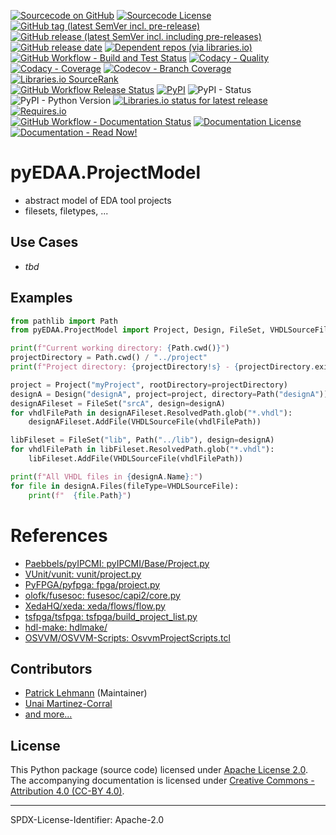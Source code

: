 [![Sourcecode on GitHub](https://img.shields.io/badge/edaa--org-pyEDAA.ProjectModel-323131.svg?logo=github&longCache=true)](https://github.com/edaa-org/pyEDAA.ProjectModel)
[![Sourcecode License](https://img.shields.io/pypi/l/pyEDAA.ProjectModel?logo=Github&label=code%20license)](LICENSE.md)
[![GitHub tag (latest SemVer incl. pre-release)](https://img.shields.io/github/v/tag/edaa-org/pyEDAA.ProjectModel?logo=GitHub&include_prereleases)](https://github.com/edaa-org/pyEDAA.ProjectModel/tags)
[![GitHub release (latest SemVer incl. including pre-releases)](https://img.shields.io/github/v/release/edaa-org/pyEDAA.ProjectModel?logo=GitHub&include_prereleases)](https://github.com/edaa-org/pyEDAA.ProjectModel/releases/latest)
[![GitHub release date](https://img.shields.io/github/release-date/edaa-org/pyEDAA.ProjectModel?logo=GitHub&)](https://github.com/edaa-org/pyEDAA.ProjectModel/releases)
[![Dependent repos (via libraries.io)](https://img.shields.io/librariesio/dependent-repos/pypi/pyEDAA.ProjectModel?logo=GitHub)](https://github.com/edaa-org/pyEDAA.ProjectModel/network/dependents)  
[![GitHub Workflow - Build and Test Status](https://img.shields.io/github/workflow/status/edaa-org/pyEDAA.ProjectModel/Test%20and%20Coverage?label=build%20and%20test&logo=GitHub%20Actions&logoColor=FFFFFF)](https://github.com/edaa-org/pyEDAA.ProjectModel/actions?query=workflow%3A%22Test+and+Coverage%22)
[![Codacy - Quality](https://img.shields.io/codacy/grade/2286426d2b11417e90010427b7fed8e7?logo=Codacy)](https://www.codacy.com/manual/edaa-org/pyEDAA.ProjectModel)
[![Codacy - Coverage](https://img.shields.io/codacy/coverage/2286426d2b11417e90010427b7fed8e7?logo=Codacy)](https://www.codacy.com/manual/edaa-org/pyEDAA.ProjectModel)
[![Codecov - Branch Coverage](https://img.shields.io/codecov/c/github/edaa-org/pyEDAA.ProjectModel?logo=Codecov)](https://codecov.io/gh/edaa-org/pyEDAA.ProjectModel)
[![Libraries.io SourceRank](https://img.shields.io/librariesio/sourcerank/pypi/pyEDAA.ProjectModel)](https://libraries.io/github/edaa-org/pyEDAA.ProjectModel/sourcerank)  
[![GitHub Workflow Release Status](https://img.shields.io/github/workflow/status/edaa-org/pyEDAA.ProjectModel/Release?label=release&logo=GitHub%20Actions&logoColor=FFFFFF)](https://github.com/edaa-org/pyEDAA.ProjectModel/actions?query=workflow%3A%22Release%22)
[![PyPI](https://img.shields.io/pypi/v/pyEDAA.ProjectModel?logo=PyPI&logoColor=FBE072)](https://pypi.org/project/pyEDAA.ProjectModel/)
![PyPI - Status](https://img.shields.io/pypi/status/pyEDAA.ProjectModel?logo=PyPI&logoColor=FBE072)
![PyPI - Python Version](https://img.shields.io/pypi/pyversions/pyEDAA.ProjectModel?logo=PyPI&logoColor=FBE072)
[![Libraries.io status for latest release](https://img.shields.io/librariesio/release/pypi/pyEDAA.ProjectModel)](https://libraries.io/github/edaa-org/pyEDAA.ProjectModel)
[![Requires.io](https://img.shields.io/requires/github/edaa-org/pyEDAA.ProjectModel)](https://requires.io/github/edaa-org/pyEDAA.ProjectModel/requirements/?branch=main)  
[![GitHub Workflow - Documentation Status](https://img.shields.io/github/workflow/status/edaa-org/pyEDAA.ProjectModel/Documentation?label=documentation&logo=GitHub%20Actions&logoColor=FFFFFF)](https://github.com/edaa-org/pyEDAA.ProjectModel/actions?query=workflow%3A%22Documentation%22)
[![Documentation License](https://img.shields.io/badge/doc%20license-CC--BY%204.0-green)](LICENSE.md)
[![Documentation - Read Now!](https://img.shields.io/badge/doc-read%20now%20%E2%9E%94-blueviolet)](https://edaa-org.github.io/pyEDAA.ProjectModel/)

# pyEDAA.ProjectModel

* abstract model of EDA tool projects
* filesets, filetypes, ...


## Use Cases
* *tbd*


## Examples

```python
from pathlib import Path
from pyEDAA.ProjectModel import Project, Design, FileSet, VHDLSourceFile

print(f"Current working directory: {Path.cwd()}")
projectDirectory = Path.cwd() / "../project"
print(f"Project directory: {projectDirectory!s} - {projectDirectory.exists()}")

project = Project("myProject", rootDirectory=projectDirectory)
designA = Design("designA", project=project, directory=Path("designA"))
designAFileset = FileSet("srcA", design=designA)
for vhdlFilePath in designAFileset.ResolvedPath.glob("*.vhdl"):
	designAFileset.AddFile(VHDLSourceFile(vhdlFilePath))

libFileset = FileSet("lib", Path("../lib"), design=designA)
for vhdlFilePath in libFileset.ResolvedPath.glob("*.vhdl"):
	libFileset.AddFile(VHDLSourceFile(vhdlFilePath))

print(f"All VHDL files in {designA.Name}:")
for file in designA.Files(fileType=VHDLSourceFile):
	print(f"  {file.Path}")
```


# References

- [Paebbels/pyIPCMI: pyIPCMI/Base/Project.py](https://github.com/Paebbels/pyIPCMI/blob/master/pyIPCMI/Base/Project.py)
- [VUnit/vunit: vunit/project.py](https://github.com/VUnit/vunit/blob/master/vunit/project.py)
- [PyFPGA/pyfpga: fpga/project.py](https://github.com/PyFPGA/pyfpga/blob/main/fpga/project.py)
- [olofk/fusesoc: fusesoc/capi2/core.py](https://github.com/olofk/fusesoc/blob/master/fusesoc/capi2/core.py)
- [XedaHQ/xeda: xeda/flows/flow.py](https://github.com/XedaHQ/xeda/blob/master/xeda/flows/flow.py)
- [tsfpga/tsfpga: tsfpga/build_project_list.py](https://gitlab.com/tsfpga/tsfpga/-/blob/master/tsfpga/build_project_list.py)
- [hdl-make: hdlmake/](https://ohwr.org/project/hdl-make/tree/master/hdlmake)
- [OSVVM/OSVVM-Scripts: OsvvmProjectScripts.tcl](https://github.com/OSVVM/OSVVM-Scripts/blob/master/OsvvmProjectScripts.tcl)



## Contributors
* [Patrick Lehmann](https://github.com/Paebbels) (Maintainer)
* [Unai Martinez-Corral](https://github.com/umarcor)
* [and more...](https://github.com/edaa-org/pyEDAA.ProjectModel/graphs/contributors)


## License

This Python package (source code) licensed under [Apache License 2.0](LICENSE.md).  
The accompanying documentation is licensed under [Creative Commons - Attribution 4.0 (CC-BY 4.0)](doc/Doc-License.rst).

-------------------------
SPDX-License-Identifier: Apache-2.0
